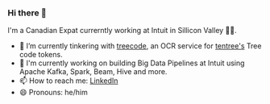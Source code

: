 ### Hi there 👋

I'm a Canadian Expat currerntly working at Intuit in Sillicon Valley 👨‍💻.

- 🔭 I’m currently tinkering with [treecode](https://github.com/cmackenzie1/treecode), an OCR service for [tentree's](https://tentree.com) Tree code tokens.
- 🔨 I'm currently working on building Big Data Pipelines at Intuit using Apache Kafka, Spark, Beam, Hive and more.
- 📫 How to reach me: [LinkedIn](https://linkedin.com/in/cole-mackenzie)
- 😄 Pronouns: he/him

<!--
**cmackenzie1/cmackenzie1** is a ✨ _special_ ✨ repository because its `README.md` (this file) appears on your GitHub profile.

Here are some ideas to get you started:

- 🔭 I’m currently working on ...
- 🌱 I’m currently learning ...
- 👯 I’m looking to collaborate on ...
- 🤔 I’m looking for help with ...
- 💬 Ask me about ...
 ...
- 😄 Pronouns: ...
- ⚡ Fun fact: ...
-->

